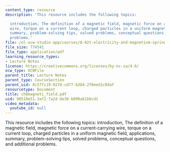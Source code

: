 ```yaml
---
content_type: resource
description: 'This resource includes the following topics:

  introduction, The definition of a magnetic field, magnetic force on a current-carrying
  wire, torque on a current loop, charged particles in a uniform magnetic field, applications,
  summary, problem-solving tips, solved problems, conceptual questions, and additional
  problems.'
file: /ol-ocw-studio-app/courses/8-02t-electricity-and-magnetism-spring-2005/90510e513af27a2dde30b890a61bbcd1_ch8magneti_field.pdf
file_size: 774541
file_type: application/pdf
learning_resource_types:
- Lecture Notes
license: https://creativecommons.org/licenses/by-nc-sa/4.0/
ocw_type: OCWFile
parent_title: Lecture Notes
parent_type: CourseSection
parent_uid: 8c57fc19-927d-cd77-b384-2f8eed1c0daf
resourcetype: Document
title: ch8magneti_field.pdf
uid: 90510e51-3af2-7a2d-de30-b890a61bbcd1
video_metadata:
  youtube_id: null
---
```

This resource includes the following topics:
introduction, The definition of a magnetic field, magnetic force on a current-carrying wire, torque on a current loop, charged particles in a uniform magnetic field, applications, summary, problem-solving tips, solved problems, conceptual questions, and additional problems.